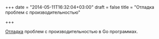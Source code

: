 +++
date = "2014-05-11T16:32:04+03:00"
draft = false
title = "Отладка проблем с производительностью"

+++

<p><a href="https://software.intel.com/en-us/blogs/2014/05/10/debugging-performance-issues-in-go-programs">Отладка</a> проблем с производительностью в Go программах.</p>

